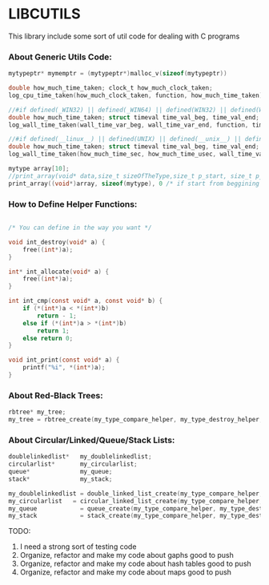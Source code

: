 # LIBCUTILS
This library include some sort of util code for dealing with C programs

### About Generic Utils Code:

```C
mytypeptr* mymemptr = (mytypeptr*)malloc_v(sizeof(mytypeptr))

double how_much_time_taken; clock_t how_much_clock_taken;
log_cpu_time_taken(how_much_clock_taken, function, how_much_time_taken);

//#if defined(_WIN32) || defined(_WIN64) || defined(WIN32) || defined(WIN64)
double how_much_time_taken; struct timeval time_val_beg, time_val_end; long how_much_time_sec, how_much_time_usec;
log_wall_time_taken(wall_time_var_beg, wall_time_var_end, function, time_taken);

//#if defined(__linux__) || defined(UNIX) || defined(__unix__) || defined(LINUX)
double how_much_time_taken; struct timeval time_val_beg, time_val_end; long how_much_time_sec, how_much_time_usec;
log_wall_time_taken(how_much_time_sec, how_much_time_usec, wall_time_var_beg, wall_time_var_end, function, time_taken);

mytype array[10];
//print_array(void* data,size_t sizeOfTheType,size_t p_start, size_t p_numOfElements,void (*printfun)(const void*)
print_array((void*)array, sizeof(mytype), 0 /* if start from beggining */, sizeof(array)/sizeof(array[0]) /* elements to print */, user_defined_print_function);
```

### How to Define Helper Functions:
```C

/* You can define in the way you want */

void int_destroy(void* a) {
    free((int*)a);
}

int* int_allocate(void* a) {
    free((int*)a);
}

int int_cmp(const void* a, const void* b) {
    if (*(int*)a < *(int*)b)
        return - 1;
    else if (*(int*)a > *(int*)b)
        return 1;
    else return 0;
}

void int_print(const void* a) {
    printf("%i", *(int*)a);
}

```

### About Red-Black Trees:

```C
rbtree* my_tree;
my_tree = rbtree_create(my_type_compare_helper, my_type_destroy_helper, my_type_allocate_helper, my_type_print_helper);
```

### About Circular/Linked/Queue/Stack Lists:

```C
doublelinkedlist*   my_doublelinkedlist;
circularlist*       my_circularlist;
queue*              my_queue;
stack*              my_stack;

my_doublelinkedlist = double_linked_list_create(my_type_compare_helper, my_type_destroy_helper, my_type_allocate_helper, my_type_print_helper);
my_circularlist   = circular_linked_list_create(my_type_compare_helper, my_type_destroy_helper, my_type_allocate_helper, my_type_print_helper);
my_queue            = queue_create(my_type_compare_helper, my_type_destroy_helper, my_type_allocate_helper, my_type_print_helper);
my_stack            = stack_create(my_type_compare_helper, my_type_destroy_helper, my_type_allocate_helper, my_type_print_helper);
```


TODO:
1) I need a strong sort of testing code
2) Organize, refactor and make my code about gaphs good to push
3) Organize, refactor and make my code about hash tables good to push
4) Organize, refactor and make my code about maps good to push

